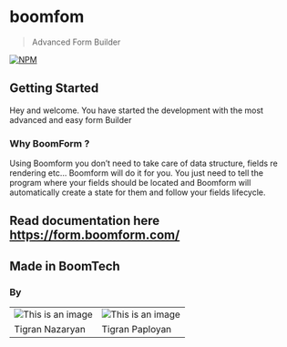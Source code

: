 # boomfom

> Advanced Form Builder

[![NPM](https://img.shields.io/npm/v/boomform.svg)](https://www.npmjs.com/package/boomform)

## Getting Started
Hey and welcome. You have started the development with the most advanced and easy form Builder

### Why BoomForm ?
Using Boomform you don’t need to take care of data structure, fields re rendering etc… Boomform will do it for you. You just need to tell the program where your fields should be located and Boomform will automatically create a state for them and follow your fields lifecycle.

## Read documentation here https://form.boomform.com/


## Made in BoomTech 
### By

|||
| ------------- | ------------- |
| ![This is an image](https://cdn.boomte.ch/images/TikoN.png?x=1)  | ![This is an image](https://cdn.boomte.ch/images/TikoP.png?x=1)  |
| Tigran Nazaryan  | Tigran Paployan  |

